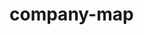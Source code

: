 # company-map

<div> <script type=text/javascript>window.PlotlyConfig = {MathJaxConfig: \'local\'};</script><script charset=utf-8 src=https://cdn.plot.ly/plotly-2.35.2.min.js></script> <div id=34e1557e-a4c5-4f91-bae4-bc2750d2e247 class=plotly-graph-div style="height:600px; width:600px;"></div> <script type=text/javascript>                                    window.PLOTLYENV=window.PLOTLYENV || {};                                    if (document.getElementById("34e1557e-a4c5-4f91-bae4-bc2750d2e247")) {                    Plotly.newPlot(                        "34e1557e-a4c5-4f91-bae4-bc2750d2e247",                        [{"customdata":["https:\\u002f\\u002f3b-pharma.com\\u002f","https:\\u002f\\u002fwww.7mind.de\\u002fimpressum","https:\\u002f\\u002fwww.aap.de\\u002f","https:\\u002f\\u002fabitep.de\\u002f","https:\\u002f\\u002fada.com\\u002f","http:\\u002f\\u002fwww.aditus-medical.de\\u002f","https:\\u002f\\u002fadrenomed.com\\u002f","https:\\u002f\\u002fwww.advanced-uv.de\\u002f","https:\\u002f\\u002fwww.aicura-medical.com\\u002f","https:\\u002f\\u002fwww.alacris.de\\u002f","https:\\u002f\\u002fwww.albega-medical.com\\u002f","https:\\u002f\\u002fwww.alganize.de\\u002f","https:\\u002f\\u002fliferadiopharma.com\\u002f","https:\\u002f\\u002faptarion.com\\u002f","https:\\u002f\\u002fariceum-therapeutics.com\\u002f","https:\\u002f\\u002fwww.astrabiotech.de\\u002f","https:\\u002f\\u002fatai.life\\u002f","https:\\u002f\\u002fwww.atlas-biolabs.com\\u002fhome","https:\\u002f\\u002fwww.audiocure.com\\u002f","https:\\u002f\\u002fwww.bavarian-nordic.com\\u002f","https:\\u002f\\u002fwww.bayer.com\\u002fde\\u002f","https:\\u002f\\u002fbbi-biotech.com\\u002f","https:\\u002f\\u002fbenus.de\\u002f","https:\\u002f\\u002fwww.berlincures.com\\u002fen\\u002f","https:\\u002f\\u002fwww.bionity.com\\u002fde\\u002ffirmen\\u002f7501\\u002fbiogenes-gmbh.html","https:\\u002f\\u002fbioneex.com\\u002f","https:\\u002f\\u002fwww.biontech.com\\u002fde\\u002fde\\u002fhome.html","https:\\u002f\\u002fwww.biopract-abt.de\\u002fde\\u002fimpressum","https:\\u002f\\u002fwww.biotechrabbit.com\\u002f","https:\\u002f\\u002fwww.biotronik.com\\u002fde-de","https:\\u002f\\u002fblabladoc.de\\u002f","https:\\u002f\\u002fwww.bluerocktx.com\\u002fcontact-us\\u002f","https:\\u002f\\u002fwww.bluu.bio\\u002f","https:\\u002f\\u002fwww.bosquefoods.com\\u002f","https:\\u002f\\u002fbts-ev.de\\u002f","https:\\u002f\\u002fwww.carbon.one\\u002fde","https:\\u002f\\u002fwww.captaintcell.com\\u002f","https:\\u002f\\u002fcellbricks.com\\u002f","https:\\u002f\\u002fwww.cellenion.com\\u002flocation\\u002fberlin-germany\\u002f","https:\\u002f\\u002fwww.cellphenomics.com\\u002f","https:\\u002f\\u002fwww.cellsense-technologies.com\\u002f","https:\\u002f\\u002fwww.cercabiotech.com\\u002f","https:\\u002f\\u002fwww.certara.com\\u002f","https:\\u002f\\u002fwww.chromicent.de\\u002f","https:\\u002f\\u002fclemedi.com\\u002f","https:\\u002f\\u002fhelloclue.com\\u002f","https:\\u002f\\u002fwww.colvistec.de\\u002f","https:\\u002f\\u002fwww.consultech.de\\u002f","https:\\u002f\\u002fwww.contiamo.com\\u002f","https:\\u002f\\u002fwww.chemie.de\\u002ffirmen\\u002f3872\\u002fchemisch-pharmazeutisches-labor-rolf-sachse-gmbh.html","https:\\u002f\\u002fwww.createc.de\\u002f","https:\\u002f\\u002fcytosorbents.com\\u002f","https:\\u002f\\u002fdatascienceretreat.com\\u002f","https:\\u002f\\u002fdiagnostiknet-bb.de\\u002f","https:\\u002f\\u002fde.linkedin.com\\u002fcompany\\u002fdiamontech-ag","https:\\u002f\\u002fde.linkedin.com\\u002fcompany\\u002fdopavision","https:\\u002f\\u002fwww.ezag.com\\u002fde\\u002fstartseite\\u002f","https:\\u002f\\u002fehealthbusiness.de\\u002f","https:\\u002f\\u002fwww.empbiotech.com\\u002f","https:\\u002f\\u002fwww.epigenomics.com\\u002f","https:\\u002f\\u002fwww.epimune-dx.com\\u002f","https:\\u002f\\u002feternygen.de\\u002fde\\u002feternygen\\u002f","https:\\u002f\\u002fde.linkedin.com\\u002fcompany\\u002fevidentic","https:\\u002f\\u002ffemna.de\\u002f\',","https:\\u002f\\u002fforlife.info\\u002f\',","https:\\u002f\\u002fwww.fyonibio.com\\u002f\',","https:\\u002f\\u002fgenetek-biopharma.com\\u002f\',","https:\\u002f\\u002fwww.glycotope.com\\u002f\',","https:\\u002f\\u002fidalab.de\\u002f","https:\\u002f\\u002fwww.idorsia.de\\u002f\',","https:\\u002f\\u002fimmunologik.de\\u002f\',","https:\\u002f\\u002fwww.immutep.com\\u002fcontacts\\u002fcontact.html\',","https:\\u002f\\u002finventdiagnostica.de\\u002f\',","https:\\u002f\\u002fwww.inceptua.com\\u002f\',","https:\\u002f\\u002fwww.innora.de\\u002f\',","https:\\u002f\\u002fwww.inspirient.com\\u002f\',","https:\\u002f\\u002fwww.invicol.com\\u002f\',","https:\\u002f\\u002fwww.jpt.com\\u002f\',","https:\\u002f\\u002fwww.knime.com\\u002fabout\',","https:\\u002f\\u002fwww.lucid-genomics.com\\u002f\',","https:\\u002f\\u002fmagnosco.com\\u002f\',","https:\\u002f\\u002fwww.medinnovation.de\\u002f\',","https:\\u002f\\u002fwww.linkedin.com\\u002fcompany\\u002fmerlion-pharmaceuticals-gmbh\\u002f\',","https:\\u002f\\u002fwww.metriopharm.com\\u002fde\\u002f\',","https:\\u002f\\u002fmgi-tech.eu\\u002f","https:\\u002f\\u002fmicroparticles.de\\u002f\',","https:\\u002f\\u002fde.linkedin.com\\u002fcompany\\u002fmimotype\',","https:\\u002f\\u002fwww.bionity.com\\u002fde\\u002ffirmen\\u002f7244\\u002fmologen-ag.html\',","https:\\u002f\\u002fwww.myelotherapeutics.com\\u002f\',","https:\\u002f\\u002fmyopax.com\\u002f\',","https:\\u002f\\u002fwww.nostos-genomics.com\\u002f\',","tmepharma.com","https:\\u002f\\u002fomeicos.com\\u002f\',","https:\\u002f\\u002fomiqa.bio\\u002f\',","https:\\u002f\\u002foptimapharm.eu\\u002f\',","https:\\u002f\\u002fwww.ospin.de\\u002f\',","https:\\u002f\\u002fpensatechpharma.com\\u002f\',","https:\\u002f\\u002fwww.penumbrainc.com\\u002f\',","https:\\u002f\\u002fwww.pharmalex.com\\u002fcountry\\u002fgermany\\u002f\',","https:\\u002f\\u002fwww.pharmtrace.com\\u002f\',","https:\\u002f\\u002fwww.pheiron.com\\u002f\',","https:\\u002f\\u002fwww.precisionformedicine.com\\u002f\',","https:\\u002f\\u002fwww.predemtecdx.com\\u002findex.php\\u002fde\\u002f\',","https:\\u002f\\u002fwww.probiogen.de\\u002f\',","https:\\u002f\\u002fwww.propharmagroup.com\\u002f\',","https:\\u002f\\u002fwww.prosoma.com\\u002f\',","https:\\u002f\\u002fwww.proteome-factory.com\\u002findex.php\\u002fde\\u002f\',","https:\\u002f\\u002fwww.provitro.com\\u002f\',","https:\\u002f\\u002fwww.raysearchlabs.com\\u002f\',","https:\\u002f\\u002fwww.scienion.com\\u002fscienion-ag-expandiert-weiter-und-baut-neue-unternehmenszentrale-in-berlin-adlershof\\u002f\',","https:\\u002f\\u002fwww.siemens-healthineers.com\\u002fde\',","https:\\u002f\\u002fsilence-therapeutics.com\\u002fhome\\u002fdefault.aspx\',","Home | Silica Corpora Prod (silica-corpora.ai)","https:\\u002f\\u002fsimrisbiologics.com\\u002f\',","https:\\u002f\\u002fwww.somatex.com\\u002f\',","https:\\u002f\\u002fsphingotec.com\\u002f\',","https:\\u002f\\u002fwww.startupbootcamp.org\\u002f\',","https:\\u002f\\u002fwww.surflay.com\\u002fen\',","https:\\u002f\\u002fwww.t-knife.com\\u002f\',","https:\\u002f\\u002ftacalyx.com\\u002f\',","https:\\u002f\\u002ftcbalance-biopharma.com\\u002f\',","https:\\u002f\\u002fwww.tib-molbiol.de\\u002fde\\u002f\',","https:\\u002f\\u002fwww.tissuse.com\\u002fde\\u002f\',","https:\\u002f\\u002fwww.tmepharma.com\\u002f\',","https:\\u002f\\u002fwww.treamid.com\\u002f\',","TSE - preclinical in-vivo research (tse-systems.com)","https:\\u002f\\u002fwww.worldwide.com\\u002fglobal-reach\\u002fgermany-cro\\u002f\'","https:\\u002f\\u002fwww.circlecvi.com\\u002f","https:\\u002f\\u002fcatenion.com\\u002f",null,null,null,null],"hoverinfo":"text","marker":{"color":["#1f77b4","#2ca02c","#2ca02c","#e377c2","#2ca02c","#2ca02c","#9467bd","#e377c2","#2ca02c","#2ca02c","#1f77b4","#e377c2","#bcbd22","#7f7f7f","#1f77b4","#bcbd22","#1f77b4","#ff7f0e","#2ca02c","#17becf","#17becf","#ff7f0e","#2ca02c","#7f7f7f","#d62728","#2ca02c","#ff7f0e","#e377c2","#ff7f0e","#2ca02c","#bcbd22","#ff7f0e","#17becf","#17becf","#ff7f0e","#e377c2","#ff7f0e","#8c564b","#8c564b","#2ca02c","#17becf","#bcbd22","#1f77b4","#17becf","#bcbd22","#2ca02c","#8c564b","#2ca02c","#2ca02c","#17becf","#8c564b","#9467bd","#ff7f0e","#bcbd22","#2ca02c","#2ca02c","#1f77b4","#2ca02c","#d62728","#17becf","#17becf","#1f77b4","#17becf","#2ca02c","#2ca02c","#1f77b4","#bcbd22","#ff7f0e","#2ca02c","#1f77b4","#1f77b4","#ff7f0e","#9467bd","#17becf","#2ca02c","#ff7f0e","#2ca02c","#d62728","#ff7f0e","#17becf","#2ca02c","#9467bd","#bcbd22","#7f7f7f","#2ca02c","#17becf","#e377c2","#17becf","#1f77b4","#8c564b","#ff7f0e","#ff7f0e","#7f7f7f","#ff7f0e","#1f77b4","#8c564b","#17becf","#17becf","#17becf","#1f77b4","#2ca02c","#2ca02c","#9467bd","#d62728","#2ca02c","#2ca02c","#d62728","#d62728","#2ca02c","#bcbd22","#2ca02c","#2ca02c","#2ca02c","#d62728","#2ca02c","#9467bd","#2ca02c","#17becf","#ff7f0e","#ff7f0e","#ff7f0e","#bcbd22","#8c564b","#ff7f0e","#7f7f7f","#8c564b","#1f77b4","#1f77b4","#17becf","#17becf","#17becf","#17becf","#17becf"],"size":[10,10,10,10,10,10,10,10,10,10,10,10,10,10,10,10,10,10,10,10,10,10,10,10,10,10,10,10,10,10,10,10,10,10,10,10,10,10,10,10,10,10,10,10,10,10,10,10,10,10,10,10,10,10,10,10,10,10,10,10,10,10,10,10,10,10,10,10,10,10,10,10,10,10,10,10,10,10,10,10,10,10,10,10,10,10,10,10,10,10,10,10,10,10,10,10,10,10,10,10,10,10,10,10,10,10,10,10,10,10,10,10,10,10,10,10,10,10,10,10,10,10,10,10,10,10,10,10,10,10,10,10,10]},"mode":"markers","text":["3b pharmaceuticals","7mind gmbh","aap implantate","abitep gmbh","ada.io","aditus medical","adrenomed","advanced uv for life e.v.","aicura medical gmbh","alacris theranostics","albega medical","alganize","alliance medical rp berlin gmbh","aptarion biotech","ariceum therapeutics","astra biotech gmbh","atai life science","atlas biolabs","audiocure pharma","bavarian nordic","bayer","bbi-biotech gmbh","benus it - service ag","berlin cures","biogenes","bioneex ug","biontech","biopract gmbh","biotechrabbit gmbh","biotronik","blabladoc","bluerock therapeutics","bluu gmbh","bosque foods gmbh","bts - life sciences student initiative ev","c1 green chemicals ag","captain t cell","cellbricks","cellenion","cellphenomics","cellsense technologies gmbh","cerca biotech","certara","chromicent gmbh","clemedi","clue","colvistec","consultech gmbh","contiamo se","cpl sachse","createc fischer & co. gmbh","cytosorbents","data science retreat","diagnostiknet-bb e. v.","diamontech","dopavision","eckert and ziegler","ehealth.business gmbh","emp biotech","epigenomics","epimune gmbh","eternygen","evidentic","femna health","for life produktions- und vertriebsgesellschaft für heil- und hilfsmittel mbh","fyonibio gmbh","genetek biopharma gmbh","glycotope","idalab","idorsia (berlin) pharmaceuticals gmbh","immunologik","immutep","in.vent diagnostica gmbh","inceptua","innora","inspirient","invicol","jpt peptide technologies","knime","lucid genomics","magnosco gmbh","medinnovation gmbh - esr-analyselabor","merlion pharmaceuticals","metriopharm deutschland gmbh","mgi tech gmbh","microparticles gmbh","mimotype technologies gmbh","mologen","myelo therapeutics","myopax","nostos genomics","noxxon","omeicos therapeutics","omiqa bioinformatics","optimapharm gmbh","ospin gmbh","pensatech pharma gmbh","penumbra","pharmalex","pharmtrace klinische entwicklung","pheiron","precision for medicine gmbh","predemtec ag","probiogen","propharma group gmbh","prosoma","proteome factory ag","provitro","raysearch laboratories","scienion gmbh","siemens healthcare gmbh","silence therapeutics","silica corpora","simris biologics gmbh","somatex","sphingotec","startupbootcamp digital health berlin","surflay nanotec gmbh","t-knife therapeutics","tacalyx","tcbalance biopharmaceuticals","tib molbiol","tissuse","tme pharma","treamid therapeutics","tse systems gmbh","worldwide clinical trials\'","Circle Cardiovascular Imaging ","catenion","N26","Berliner Sparkasse","berliner-volksbank","deutsche-bank"],"x":[40.166485,48.74388,30.181114,-74.20414,55.127426,31.605114,-43.746067,-67.782616,41.57571,-4.5428085,39.248436,-72.754036,24.170527,77.73927,40.69532,14.784362,40.052605,-5.8552117,-10.957243,16.913988,30.623014,-66.7507,63.208412,76.27023,-21.901602,52.139046,-65.912865,-75.10272,-67.52546,29.182543,19.110003,-57.492847,-94.62886,-93.05304,-6.324704,-72.885254,-61.023247,-60.405605,-61.461243,-1.6744572,-63.072483,17.906721,48.185333,23.57082,18.673126,40.774193,-51.76508,69.54617,71.83976,20.055124,-52.03821,-46.419266,-11.748074,18.589006,19.431057,-9.981753,37.035355,56.72397,-14.980228,-30.795938,-30.656576,51.533497,21.309088,37.41091,29.016706,42.867912,14.451172,-71.015656,49.706757,52.387383,55.134743,-66.58431,-46.04517,25.046177,25.159578,-13.935557,22.174927,-17.280207,-11.649883,-0.9410651,0.54934466,-48.790752,19.204588,87.85644,-5.052106,3.2428205,-70.91187,22.36391,37.57371,-57.142742,-4.524558,-57.384903,89.48043,-8.777625,44.694317,-50.938717,23.576542,27.971733,25.98845,42.94468,41.27407,-6.7063527,-46.432705,-21.716387,70.06879,54.558987,-23.371504,-25.682487,1.8944428,21.174097,56.993313,-9.001654,47.79223,-18.446577,-1.0133983,-45.675674,68.617195,1.5018721,-60.674103,-65.86146,-62.540966,24.149895,-50.102184,-57.12738,85.53828,-50.240437,44.11743,41.856186,23.89111,-8.504276,-5.8721495,-5.2016287,-3.640374],"y":[-90.71862,-32.27425,-39.53512,-8.931012,-33.837704,-42.155132,76.24376,-1.8607293,-22.071804,-11.184636,-87.70458,-6.312839,5.3541436,34.30195,-92.46381,6.879405,32.87258,7.050299,-17.581675,36.69985,41.169716,-30.110981,-29.958601,33.307526,49.43742,-11.114916,-34.810814,-10.646155,-31.988533,-34.884922,-3.194607,-46.47793,-8.529871,-9.336172,13.486188,-0.05881933,-50.06378,25.56693,23.990496,-9.568685,27.791634,7.149818,36.084812,50.4092,11.199131,-28.04958,7.083014,-20.909506,-25.4329,47.10856,4.208638,68.84521,10.029818,0.8017704,-39.313206,-9.812627,-80.448135,-32.09786,45.907257,-24.318058,-22.551647,37.04541,41.530014,-31.225388,-37.779434,36.876873,-0.22950867,-32.363678,-11.957392,31.477173,30.021345,-59.007477,71.69264,39.302235,-37.236965,16.548853,-37.639526,47.933353,15.198847,3.8133516,-19.521078,77.08428,14.700072,40.30808,-4.8733697,68.956,-2.536265,37.22712,-82.18006,26.477083,5.377814,-60.765415,41.30592,11.690019,31.375675,10.164193,47.127388,36.20058,41.262905,26.96754,-23.971827,-11.683824,80.39784,51.338844,-22.815989,-37.050407,55.084404,51.0714,-14.946006,2.8454206,-29.764917,-15.2517605,-12.509071,53.683876,-16.633316,76.13918,-17.67459,68.68222,-48.027508,-60.742496,-45.693394,0.6715086,15.542447,-59.02719,38.90362,13.665967,33.162785,23.513037,31.884954,129.44244,128.28345,126.50164,130.4355],"type":"scatter","uid":"a666e5aa-2564-4d8b-821f-89d45e5f5769"}],                        {"template":{"data":{"barpolar":[{"marker":{"line":{"color":"#E5ECF6","width":0.5},"pattern":{"fillmode":"overlay","size":10,"solidity":0.2}},"type":"barpolar"}],"bar":[{"error_x":{"color":"#2a3f5f"},"error_y":{"color":"#2a3f5f"},"marker":{"line":{"color":"#E5ECF6","width":0.5},"pattern":{"fillmode":"overlay","size":10,"solidity":0.2}},"type":"bar"}],"carpet":[{"aaxis":{"endlinecolor":"#2a3f5f","gridcolor":"white","linecolor":"white","minorgridcolor":"white","startlinecolor":"#2a3f5f"},"baxis":{"endlinecolor":"#2a3f5f","gridcolor":"white","linecolor":"white","minorgridcolor":"white","startlinecolor":"#2a3f5f"},"type":"carpet"}],"choropleth":[{"colorbar":{"outlinewidth":0,"ticks":""},"type":"choropleth"}],"contourcarpet":[{"colorbar":{"outlinewidth":0,"ticks":""},"type":"contourcarpet"}],"contour":[{"colorbar":{"outlinewidth":0,"ticks":""},"colorscale":[[0.0,"#0d0887"],[0.1111111111111111,"#46039f"],[0.2222222222222222,"#7201a8"],[0.3333333333333333,"#9c179e"],[0.4444444444444444,"#bd3786"],[0.5555555555555556,"#d8576b"],[0.6666666666666666,"#ed7953"],[0.7777777777777778,"#fb9f3a"],[0.8888888888888888,"#fdca26"],[1.0,"#f0f921"]],"type":"contour"}],"heatmapgl":[{"colorbar":{"outlinewidth":0,"ticks":""},"colorscale":[[0.0,"#0d0887"],[0.1111111111111111,"#46039f"],[0.2222222222222222,"#7201a8"],[0.3333333333333333,"#9c179e"],[0.4444444444444444,"#bd3786"],[0.5555555555555556,"#d8576b"],[0.6666666666666666,"#ed7953"],[0.7777777777777778,"#fb9f3a"],[0.8888888888888888,"#fdca26"],[1.0,"#f0f921"]],"type":"heatmapgl"}],"heatmap":[{"colorbar":{"outlinewidth":0,"ticks":""},"colorscale":[[0.0,"#0d0887"],[0.1111111111111111,"#46039f"],[0.2222222222222222,"#7201a8"],[0.3333333333333333,"#9c179e"],[0.4444444444444444,"#bd3786"],[0.5555555555555556,"#d8576b"],[0.6666666666666666,"#ed7953"],[0.7777777777777778,"#fb9f3a"],[0.8888888888888888,"#fdca26"],[1.0,"#f0f921"]],"type":"heatmap"}],"histogram2dcontour":[{"colorbar":{"outlinewidth":0,"ticks":""},"colorscale":[[0.0,"#0d0887"],[0.1111111111111111,"#46039f"],[0.2222222222222222,"#7201a8"],[0.3333333333333333,"#9c179e"],[0.4444444444444444,"#bd3786"],[0.5555555555555556,"#d8576b"],[0.6666666666666666,"#ed7953"],[0.7777777777777778,"#fb9f3a"],[0.8888888888888888,"#fdca26"],[1.0,"#f0f921"]],"type":"histogram2dcontour"}],"histogram2d":[{"colorbar":{"outlinewidth":0,"ticks":""},"colorscale":[[0.0,"#0d0887"],[0.1111111111111111,"#46039f"],[0.2222222222222222,"#7201a8"],[0.3333333333333333,"#9c179e"],[0.4444444444444444,"#bd3786"],[0.5555555555555556,"#d8576b"],[0.6666666666666666,"#ed7953"],[0.7777777777777778,"#fb9f3a"],[0.8888888888888888,"#fdca26"],[1.0,"#f0f921"]],"type":"histogram2d"}],"histogram":[{"marker":{"pattern":{"fillmode":"overlay","size":10,"solidity":0.2}},"type":"histogram"}],"mesh3d":[{"colorbar":{"outlinewidth":0,"ticks":""},"type":"mesh3d"}],"parcoords":[{"line":{"colorbar":{"outlinewidth":0,"ticks":""}},"type":"parcoords"}],"pie":[{"automargin":true,"type":"pie"}],"scatter3d":[{"line":{"colorbar":{"outlinewidth":0,"ticks":""}},"marker":{"colorbar":{"outlinewidth":0,"ticks":""}},"type":"scatter3d"}],"scattercarpet":[{"marker":{"colorbar":{"outlinewidth":0,"ticks":""}},"type":"scattercarpet"}],"scattergeo":[{"marker":{"colorbar":{"outlinewidth":0,"ticks":""}},"type":"scattergeo"}],"scattergl":[{"marker":{"colorbar":{"outlinewidth":0,"ticks":""}},"type":"scattergl"}],"scattermapbox":[{"marker":{"colorbar":{"outlinewidth":0,"ticks":""}},"type":"scattermapbox"}],"scatterpolargl":[{"marker":{"colorbar":{"outlinewidth":0,"ticks":""}},"type":"scatterpolargl"}],"scatterpolar":[{"marker":{"colorbar":{"outlinewidth":0,"ticks":""}},"type":"scatterpolar"}],"scatter":[{"fillpattern":{"fillmode":"overlay","size":10,"solidity":0.2},"type":"scatter"}],"scatterternary":[{"marker":{"colorbar":{"outlinewidth":0,"ticks":""}},"type":"scatterternary"}],"surface":[{"colorbar":{"outlinewidth":0,"ticks":""},"colorscale":[[0.0,"#0d0887"],[0.1111111111111111,"#46039f"],[0.2222222222222222,"#7201a8"],[0.3333333333333333,"#9c179e"],[0.4444444444444444,"#bd3786"],[0.5555555555555556,"#d8576b"],[0.6666666666666666,"#ed7953"],[0.7777777777777778,"#fb9f3a"],[0.8888888888888888,"#fdca26"],[1.0,"#f0f921"]],"type":"surface"}],"table":[{"cells":{"fill":{"color":"#EBF0F8"},"line":{"color":"white"}},"header":{"fill":{"color":"#C8D4E3"},"line":{"color":"white"}},"type":"table"}]},"layout":{"annotationdefaults":{"arrowcolor":"#2a3f5f","arrowhead":0,"arrowwidth":1},"autotypenumbers":"strict","coloraxis":{"colorbar":{"outlinewidth":0,"ticks":""}},"colorscale":{"diverging":[[0,"#8e0152"],[0.1,"#c51b7d"],[0.2,"#de77ae"],[0.3,"#f1b6da"],[0.4,"#fde0ef"],[0.5,"#f7f7f7"],[0.6,"#e6f5d0"],[0.7,"#b8e186"],[0.8,"#7fbc41"],[0.9,"#4d9221"],[1,"#276419"]],"sequential":[[0.0,"#0d0887"],[0.1111111111111111,"#46039f"],[0.2222222222222222,"#7201a8"],[0.3333333333333333,"#9c179e"],[0.4444444444444444,"#bd3786"],[0.5555555555555556,"#d8576b"],[0.6666666666666666,"#ed7953"],[0.7777777777777778,"#fb9f3a"],[0.8888888888888888,"#fdca26"],[1.0,"#f0f921"]],"sequentialminus":[[0.0,"#0d0887"],[0.1111111111111111,"#46039f"],[0.2222222222222222,"#7201a8"],[0.3333333333333333,"#9c179e"],[0.4444444444444444,"#bd3786"],[0.5555555555555556,"#d8576b"],[0.6666666666666666,"#ed7953"],[0.7777777777777778,"#fb9f3a"],[0.8888888888888888,"#fdca26"],[1.0,"#f0f921"]]},"colorway":["#636efa","#EF553B","#00cc96","#ab63fa","#FFA15A","#19d3f3","#FF6692","#B6E880","#FF97FF","#FECB52"],"font":{"color":"#2a3f5f"},"geo":{"bgcolor":"white","lakecolor":"white","landcolor":"#E5ECF6","showlakes":true,"showland":true,"subunitcolor":"white"},"hoverlabel":{"align":"left"},"hovermode":"closest","mapbox":{"style":"light"},"paper_bgcolor":"white","plot_bgcolor":"#E5ECF6","polar":{"angularaxis":{"gridcolor":"white","linecolor":"white","ticks":""},"bgcolor":"#E5ECF6","radialaxis":{"gridcolor":"white","linecolor":"white","ticks":""}},"scene":{"xaxis":{"backgroundcolor":"#E5ECF6","gridcolor":"white","gridwidth":2,"linecolor":"white","showbackground":true,"ticks":"","zerolinecolor":"white"},"yaxis":{"backgroundcolor":"#E5ECF6","gridcolor":"white","gridwidth":2,"linecolor":"white","showbackground":true,"ticks":"","zerolinecolor":"white"},"zaxis":{"backgroundcolor":"#E5ECF6","gridcolor":"white","gridwidth":2,"linecolor":"white","showbackground":true,"ticks":"","zerolinecolor":"white"}},"shapedefaults":{"line":{"color":"#2a3f5f"}},"ternary":{"aaxis":{"gridcolor":"white","linecolor":"white","ticks":""},"baxis":{"gridcolor":"white","linecolor":"white","ticks":""},"bgcolor":"#E5ECF6","caxis":{"gridcolor":"white","linecolor":"white","ticks":""}},"title":{"x":0.05},"xaxis":{"automargin":true,"gridcolor":"white","linecolor":"white","ticks":"","title":{"standoff":15},"zerolinecolor":"white","zerolinewidth":2},"yaxis":{"automargin":true,"gridcolor":"white","linecolor":"white","ticks":"","title":{"standoff":15},"zerolinecolor":"white","zerolinewidth":2}}},"width":600,"height":600,"hovermode":"closest"},                        {"displayModeBar": false, "responsive": true}                    )                };                            </script> </div>
